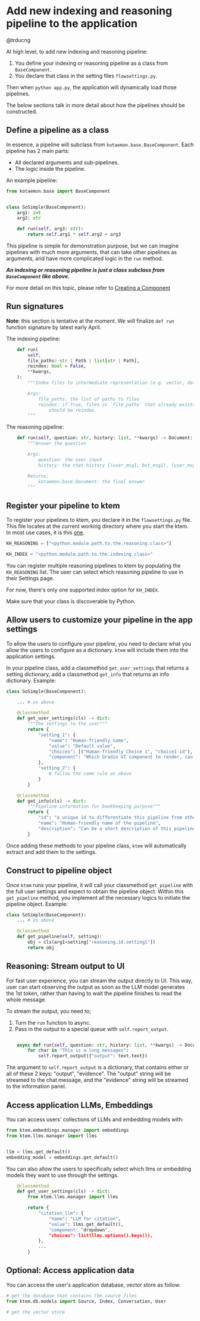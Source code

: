 # Add new indexing and reasoning pipeline to the application

@trducng

At high level, to add new indexing and reasoning pipeline:

1. You define your indexing or reasoning pipeline as a class from
   `BaseComponent`.
2. You declare that class in the setting files `flowsettings.py`.

Then when `python app.py`, the application will dynamically load those
pipelines.

The below sections talk in more detail about how the pipelines should be
constructed.

## Define a pipeline as a class

In essence, a pipeline will subclass from `kotaemon.base.BaseComponent`.
Each pipeline has 2 main parts:

- All declared arguments and sub-pipelines.
- The logic inside the pipeline.

An example pipeline:

```python
from kotaemon.base import BaseComponent


class SoSimple(BaseComponent):
    arg1: int
    arg2: str

    def run(self, arg3: str):
        return self.arg1 * self.arg2 + arg3
```

This pipeline is simple for demonstration purpose, but we can imagine pipelines
with much more arguments, that can take other pipelines as arguments, and have
more complicated logic in the `run` method.

**_An indexing or reasoning pipeline is just a class subclass from
`BaseComponent` like above._**

For more detail on this topic, please refer to [Creating a
Component](/create-a-component/)

## Run signatures

**Note**: this section is tentative at the moment. We will finalize `def run`
function signature by latest early April.

The indexing pipeline:

```python
    def run(
        self,
        file_paths: str | Path | list[str | Path],
        reindex: bool = False,
        **kwargs,
    ):
        """Index files to intermediate representation (e.g. vector, database...)

        Args:
            file_paths: the list of paths to files
            reindex: if True, files in `file_paths` that already exists in database
                should be reindex.
        """
```

The reasoning pipeline:

```python
    def run(self, question: str, history: list, **kwargs) -> Document:
        """Answer the question

        Args:
            question: the user input
            history: the chat history [(user_msg1, bot_msg1), (user_msg2, bot_msg2)...]

        Returns:
            kotaemon.base.Document: the final answer
        """
```

## Register your pipeline to ktem

To register your pipelines to ktem, you declare it in the `flowsettings.py`
file. This file locates at the current working directory where you start the
ktem. In most use cases, it is this
[one](https://github.com/Cinnamon/kotaemon/blob/main/flowsettings.py).

```python
KH_REASONING = ["<python.module.path.to.the.reasoning.class>"]

KH_INDEX = "<python.module.path.to.the.indexing.class>"
```

You can register multiple reasoning pipelines to ktem by populating the
`KH_REASONING` list. The user can select which reasoning pipeline to use
in their Settings page.

For now, there's only one supported index option for `KH_INDEX`.

Make sure that your class is discoverable by Python.

## Allow users to customize your pipeline in the app settings

To allow the users to configure your pipeline, you need to declare what you
allow the users to configure as a dictionary. `ktem` will include them into the
application settings.

In your pipeline class, add a classmethod `get_user_settings` that returns a
setting dictionary, add a classmethod `get_info` that returns an info
dictionary. Example:

```python
class SoSimple(BaseComponent):

    ... # as above

    @classmethod
    def get_user_settings(cls) -> dict:
        """The settings to the user"""
        return {
            "setting_1": {
                "name": "Human-friendly name",
                "value": "Default value",
                "choices": [("Human-friendly Choice 1", "choice1-id"), ("HFC 2", "choice2-id")], # optional
                "component": "Which Gradio UI component to render, can be: text, number, checkbox, dropdown, radio, checkboxgroup"
            },
            "setting_2": {
                # follow the same rule as above
            }
        }

    @classmethod
    def get_info(cls) -> dict:
        """Pipeline information for bookkeeping purpose"""
        return {
            "id": "a unique id to differentiate this pipeline from other pipeline",
            "name": "Human-friendly name of the pipeline",
            "description": "Can be a short description of this pipeline"
        }
```

Once adding these methods to your pipeline class, `ktem` will automatically
extract and add them to the settings.

## Construct to pipeline object

Once `ktem` runs your pipeline, it will call your classmethod `get_pipeline`
with the full user settings and expect to obtain the pipeline object. Within
this `get_pipeline` method, you implement all the necessary logics to initiate
the pipeline object. Example:

```python
class SoSimple(BaseComponent):
    ... # as above

    @classmethod
    def get_pipeline(self, setting):
        obj = cls(arg1=setting["reasoning.id.setting1"])
        return obj
```

## Reasoning: Stream output to UI

For fast user experience, you can stream the output directly to UI. This way,
user can start observing the output as soon as the LLM model generates the 1st
token, rather than having to wait the pipeline finishes to read the whole message.

To stream the output, you need to;

1. Turn the `run` function to async.
2. Pass in the output to a special queue with `self.report_output`.

```python

    async def run(self, question: str, history: list, **kwargs) -> Document:
        for char in "This is a long messages":
            self.report_output({"output": text.text})
```

The argument to `self.report_output` is a dictionary, that contains either or
all of these 2 keys: "output", "evidence". The "output" string will be streamed
to the chat message, and the "evidence" string will be streamed to the
information panel.

## Access application LLMs, Embeddings

You can access users' collections of LLMs and embedding models with:

```python
from ktem.embeddings.manager import embeddings
from ktem.llms.manager import llms


llm = llms.get_default()
embedding_model = embeddings.get_default()
```

You can also allow the users to specifically select which llms or embedding
models they want to use through the settings.

```python
    @classmethod
    def get_user_settings(cls) -> dict:
        from ktem.llms.manager import llms

        return {
            "citation_llm": {
                "name": "LLM for citation",
                "value": llms.get_default(),
                "component: "dropdown",
                "choices": list(llms.options().keys()),
            },
            ...
        }
```

## Optional: Access application data

You can access the user's application database, vector store as follow:

```python
# get the database that contains the source files
from ktem.db.models import Source, Index, Conversation, User

# get the vector store
```
